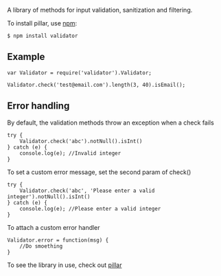 A library of methods for input validation, sanitization and filtering.

To install pillar, use [npm](http://github.com/isaacs/npm):

    $ npm install validator
    
## Example

    var Validator = require('validator').Validator;
        
    Validator.check('test@email.com').length(3, 40).isEmail();
    
## Error handling

By default, the validation methods throw an exception when a check fails

    try {
        Validator.check('abc').notNull().isInt()
    } catch (e) {
        console.log(e); //Invalid integer
    }

To set a custom error message, set the second param of check()

    try {
        Validator.check('abc', 'Please enter a valid integer').notNull().isInt()
    } catch (e) {
        console.log(e); //Please enter a valid integer
    }

To attach a custom error handler

    Validator.error = function(msg) {
        //Do smoething
    }

To see the library in use, check out [pillar](http://github.com/chriso/pillar)
